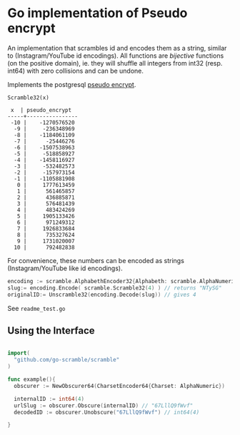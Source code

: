 # Go implementation of Pseudo encrypt


An implementation that scrambles id and encodes them as a string, similar to
(Instagram/YouTube id encodings).
All functions are *bijective* functions (on the positive domain), ie. they will
shuffle all integers from int32 (resp. int64) with zero collisions and can be undone.


Implements the postgresql [pseudo encrypt](https://wiki.postgresql.org/wiki/Pseudo_encrypt).

```
Scramble32(x)

 x  | pseudo_encrypt
-----+----------------
 -10 |    -1270576520
  -9 |     -236348969
  -8 |    -1184061109
  -7 |      -25446276
  -6 |    -1507538963
  -5 |     -518858927
  -4 |    -1458116927
  -3 |     -532482573
  -2 |     -157973154
  -1 |    -1105881908
   0 |     1777613459
   1 |      561465857
   2 |      436885871
   3 |      576481439
   4 |      483424269
   5 |     1905133426
   6 |      971249312
   7 |     1926833684
   8 |      735327624
   9 |     1731020007
  10 |      792482838
 ```


For convenience, these numbers can be encoded as strings (Instagram/YouTube like id encodings).

```go
encoding := scramble.AlphabethEncoder32{Alphabeth: scramble.AlphaNumeric}
slug:= encoding.Encode( scramble.Scramble32(4) ) // returns "NTySG"
originalID:= Unscramble32(encoding.Decode(slug)) // gives 4
```

See `readme_test.go`

## Using the Interface

```go

import(
  "github.com/go-scramble/scramble"
)

func example(){
  obscurer := NewObscurer64(CharsetEncoder64{Charset: AlphaNumeric})

  internalID := int64(4)
  urlSlug := obscurer.Obscure(internalID) // "67LllQ9fWvf"
  decodedID := obscurer.Unobscure("67LllQ9fWvf") // int64(4)

}

```
